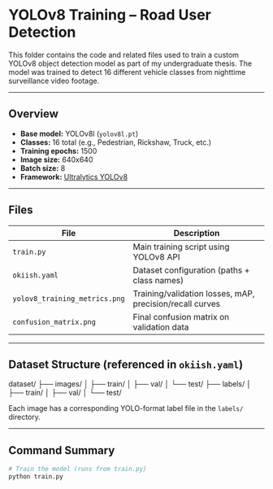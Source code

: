 # YOLOv8 Training – Road User Detection

This folder contains the code and related files used to train a custom YOLOv8 object detection model as part of my undergraduate thesis. The model was trained to detect 16 different vehicle classes from nighttime surveillance video footage.

---

## Overview

- **Base model:** YOLOv8l (`yolov8l.pt`)
- **Classes:** 16 total (e.g., Pedestrian, Rickshaw, Truck, etc.)
- **Training epochs:** 1500
- **Image size:** 640x640
- **Batch size:** 8
- **Framework:** [Ultralytics YOLOv8](https://docs.ultralytics.com)

---

## Files

| File                        | Description                                  |
|----------------------------|----------------------------------------------|
| `train.py`                 | Main training script using YOLOv8 API        |
| `okiish.yaml`              | Dataset configuration (paths + class names) |
| `yolov8_training_metrics.png` | Training/validation losses, mAP, precision/recall curves |
| `confusion_matrix.png`     | Final confusion matrix on validation data    |

---

## Dataset Structure (referenced in `okiish.yaml`)

dataset/
├── images/
│   ├── train/
│   ├── val/
│   └── test/
├── labels/
│   ├── train/
│   ├── val/
│   └── test/


Each image has a corresponding YOLO-format label file in the `labels/` directory.

---

## Command Summary

```bash
# Train the model (runs from train.py)
python train.py

